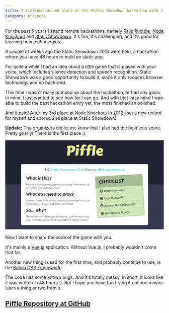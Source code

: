 ```yaml
---
title: I finished second place at the Static Showdown hackathon with a speaking game, here is the code
category: projects
---
```


For the past 5 years I attend remote hackathons, namely
[Rails Rumble](http://railsrumble.com/),
[Node Knockout](http://www.nodeknockout.com/) and
[Static Showdown](https://staticshowdown.com/). It's fun, it's challenging, and
it's good for learning new technologies.

A couple of weeks ago the Static Showdown 2016 were held, a hackathon where you
have 48 hours to build an static app.

For quite a while I had an idea about a little game that is played with your
voice, which includes silence detection and speech recognition. Static Showdown
was a good opportunity to build it, since it only requires browser technology
and no back-end.

This time I wasn't really pumped up about the hackathon, or had any goals in
mind. I just wanted to see how far I can go. And with that easy mind I was able
to build the best hackathon entry yet, the most finished an polished.

And it paid! After my 3rd place at Node Knockout in 2012 I set a new record for
myself and scored 2nd place at Static Showdown!

**Update:** The organizers did let me know that I also had the best solo score.
Pretty gnarly! There is the first place :).

![](/assets/images/piffle.jpg)

Now I want to share the code of the game with you.

It's mainly a [Vue.js](http://vuejs.org/) application. Without Vue.js, I
probably wouldn't come that far.

Another new thing I used for the first time, and probably continue to use, is
the [Bulma CSS Framework](http://bulma.io/).

The code has some known bugs. And it's totally messy. In short, it looks like
it was written in 48 hours :). But I hope you have fun trying it out and maybe
learn a thing or two from it.

## [Piffle Repository at GitHub](https://github.com/mustardamus/piffle)
